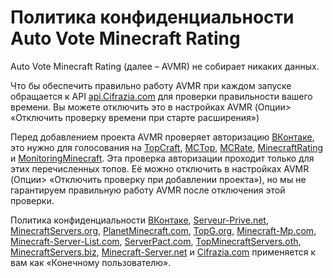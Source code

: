 # Политика конфиденциальности Auto Vote Minecraft Rating
Auto Vote Minecraft Rating (далее – AVMR) не собирает никаких данных.

Что бы обеспечить правильно работу AVMR при каждом запуске обращается к API [api.Cifrazia.com](https://api.cifrazia.com/) для проверки правильности вашего времени. Вы можете отключить это в настройках AVMR (Опции> «Отключить проверку времени при старте расширения»)

Перед добавлением проекта AVMR проверяет авторизацию [ВКонтаке](https://vk.com/), это нужно для голосования на [TopCraft](http://topcraft.ru/), [MCTop](https://mctop.su/), [MCRate](http://mcrate.su/), [MinecraftRating](http://minecraftrating.ru/) и [MonitoringMinecraft](http://monitoringminecraft.ru/). Эта проверка авторизации проходит только для этих перечисленных топов. Её можно отключить в настройках AVMR (Опции> «Отключить проверку при добавлении проекта»), но мы не гарантируем правильную работу AVMR после отключения этой проверки.

Политика конфиденциальности [ВКонтаке](https://vk.com/privacy), [Serveur-Prive.net](https://serveur-prive.net/cgu), [MinecraftServers.org](https://minecraftservers.org/privacy), [PlanetMinecraft.com](https://www.planetminecraft.com/privacy_policy/), [TopG.org](https://topg.org/privacy), [Minecraft-Mp.com](https://minecraft-mp.com/privacy/), [Minecraft-Server-List.com](https://minecraft-server-list.com/privacy/), [ServerPact.com](https://www.serverpact.com/algemene_voorwaarden.htm), [TopMinecraftServers.oth](https://topminecraftservers.org/privacy.php), [MinecraftServers.biz](https://minecraftservers.biz/terms/), [Minecraft-Server.net](https://minecraft-server.net/page/privacy/) и [Cifrazia.com](https://cifrazia.com/ru/faq/confidentiality) применяется к вам как «Конечному пользователю».